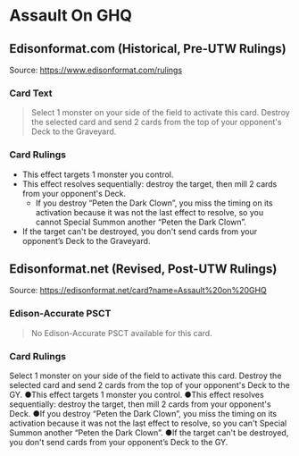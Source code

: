 # Assault On GHQ

## Edisonformat.com (Historical, Pre-UTW Rulings)

Source: https://www.edisonformat.com/rulings

### Card Text

> Select 1 monster on your side of the field to activate this card. Destroy the selected card and send 2 cards from the top of your opponent's Deck to the Graveyard.

### Card Rulings

*   This effect targets 1 monster you control.
*   This effect resolves sequentially: destroy the target, then mill 2 cards from your opponent's Deck.
    *   If you destroy “Peten the Dark Clown”, you miss the timing on its activation because it was not the last effect to resolve, so you cannot Special Summon another “Peten the Dark Clown”.
*   If the target can't be destroyed, you don't send cards from your opponent’s Deck to the Graveyard.

## Edisonformat.net (Revised, Post-UTW Rulings)

Source: https://edisonformat.net/card?name=Assault%20on%20GHQ

### Edison-Accurate PSCT

> No Edison-Accurate PSCT available for this card.

### Card Rulings

Select 1 monster on your side of the field to activate this card. Destroy the selected card and send 2 cards from the top of your opponent's Deck to the GY.
●This effect targets 1 monster you control.
●This effect resolves sequentially: destroy the target, then mill 2 cards from your opponent's Deck.
●If you destroy “Peten the Dark Clown”, you miss the timing on its activation because it was not the last effect to resolve, so you can't Special Summon another “Peten the Dark Clown”.
●If the target can't be destroyed, you don't send cards from your opponent’s Deck to the GY.
            